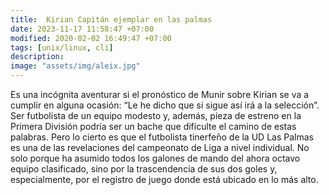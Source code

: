 ```yaml
---
title:  Kirian Capitán ejemplar en las palmas
date: 2023-11-17 11:58:47 +07:00
modified: 2020-02-02 16:49:47 +07:00
tags: [unix/linux, cli]
description: 
image: "assets/img/aleix.jpg"
---
```


Es una incógnita aventurar si el pronóstico de Munir sobre Kirian se va a cumplir en alguna ocasión: “Le he dicho que si sigue así irá a la selección”. Ser futbolista de un equipo modesto y, además, pieza de estreno en la Primera División podría ser un bache que dificulte el camino de estas palabras.
Pero lo cierto es que el futbolista tinerfeño de la UD Las Palmas es una de las revelaciones del campeonato de Liga a nivel individual. No solo porque ha asumido todos los galones de mando del ahora octavo equipo clasificado, sino por la trascendencia de sus dos goles y, especialmente, por el registro de juego donde está ubicado en lo más alto.